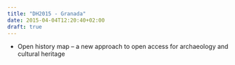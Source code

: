 ```yaml
---
title: "DH2015 - Granada"
date: 2015-04-04T12:20:40+02:00
draft: true
---
```


* Open history map – a new approach to open access for archaeology and cultural heritage